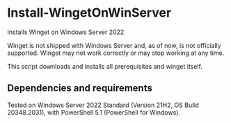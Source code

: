 # Install-WingetOnWinServer
Installs Winget on Windows Server 2022

Winget is not shipped with Windows Server and, as of now, is not officially supported.
Winget may not work correctly or may stop working at any time.

This script downloads and installs all prerequisites and winget itself.

## Dependencies and requirements
Tested on Windows Server 2022 Standard (Version 21H2, OS Build 20348.2031), with PowerShell 5.1 (PowerShell for Windows).
